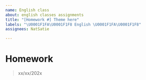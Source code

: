 ```yaml
---
name: English class
about: english classes assignments
title: "[Homework #] Theme here"
labels: "\U0001F1FA\U0001F1F8 English \U0001F1FA\U0001F1F8"
assignees: NatSatie

---
```


# Homework

> xx/xx/202x
